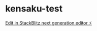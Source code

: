 # kensaku-test

[Edit in StackBlitz next generation editor ⚡️](https://stackblitz.com/~/github.com/slowliferobo/kensaku-test)